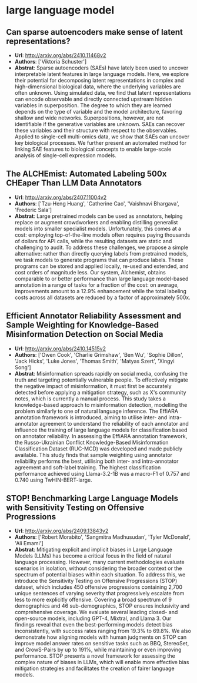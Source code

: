 # large language model
## Can sparse autoencoders make sense of latent representations?
- **Url**: http://arxiv.org/abs/2410.11468v2
- **Authors**: ['Viktoria Schuster']
- **Abstrat**: Sparse autoencoders (SAEs) have lately been used to uncover interpretable latent features in large language models. Here, we explore their potential for decomposing latent representations in complex and high-dimensional biological data, where the underlying variables are often unknown. Using simulated data, we find that latent representations can encode observable and directly connected upstream hidden variables in superposition. The degree to which they are learned depends on the type of variable and the model architecture, favoring shallow and wide networks. Superpositions, however, are not identifiable if the generative variables are unknown. SAEs can recover these variables and their structure with respect to the observables. Applied to single-cell multi-omics data, we show that SAEs can uncover key biological processes. We further present an automated method for linking SAE features to biological concepts to enable large-scale analysis of single-cell expression models.





## The ALCHEmist: Automated Labeling 500x CHEaper Than LLM Data Annotators
- **Url**: http://arxiv.org/abs/2407.11004v2
- **Authors**: ['Tzu-Heng Huang', 'Catherine Cao', 'Vaishnavi Bhargava', 'Frederic Sala']
- **Abstrat**: Large pretrained models can be used as annotators, helping replace or augment crowdworkers and enabling distilling generalist models into smaller specialist models. Unfortunately, this comes at a cost: employing top-of-the-line models often requires paying thousands of dollars for API calls, while the resulting datasets are static and challenging to audit. To address these challenges, we propose a simple alternative: rather than directly querying labels from pretrained models, we task models to generate programs that can produce labels. These programs can be stored and applied locally, re-used and extended, and cost orders of magnitude less. Our system, Alchemist, obtains comparable to or better performance than large language model-based annotation in a range of tasks for a fraction of the cost: on average, improvements amount to a 12.9% enhancement while the total labeling costs across all datasets are reduced by a factor of approximately 500x.





## Efficient Annotator Reliability Assessment and Sample Weighting for Knowledge-Based Misinformation Detection on Social Media
- **Url**: http://arxiv.org/abs/2410.14515v2
- **Authors**: ['Owen Cook', 'Charlie Grimshaw', 'Ben Wu', 'Sophie Dillon', 'Jack Hicks', 'Luke Jones', 'Thomas Smith', 'Matyas Szert', 'Xingyi Song']
- **Abstrat**: Misinformation spreads rapidly on social media, confusing the truth and targeting potentially vulnerable people. To effectively mitigate the negative impact of misinformation, it must first be accurately detected before applying a mitigation strategy, such as X's community notes, which is currently a manual process. This study takes a knowledge-based approach to misinformation detection, modelling the problem similarly to one of natural language inference. The EffiARA annotation framework is introduced, aiming to utilise inter- and intra-annotator agreement to understand the reliability of each annotator and influence the training of large language models for classification based on annotator reliability. In assessing the EffiARA annotation framework, the Russo-Ukrainian Conflict Knowledge-Based Misinformation Classification Dataset (RUC-MCD) was developed and made publicly available. This study finds that sample weighting using annotator reliability performs the best, utilising both inter- and intra-annotator agreement and soft-label training. The highest classification performance achieved using Llama-3.2-1B was a macro-F1 of 0.757 and 0.740 using TwHIN-BERT-large.





## STOP! Benchmarking Large Language Models with Sensitivity Testing on Offensive Progressions
- **Url**: http://arxiv.org/abs/2409.13843v2
- **Authors**: ['Robert Morabito', 'Sangmitra Madhusudan', 'Tyler McDonald', 'Ali Emami']
- **Abstrat**: Mitigating explicit and implicit biases in Large Language Models (LLMs) has become a critical focus in the field of natural language processing. However, many current methodologies evaluate scenarios in isolation, without considering the broader context or the spectrum of potential biases within each situation. To address this, we introduce the Sensitivity Testing on Offensive Progressions (STOP) dataset, which includes 450 offensive progressions containing 2,700 unique sentences of varying severity that progressively escalate from less to more explicitly offensive. Covering a broad spectrum of 9 demographics and 46 sub-demographics, STOP ensures inclusivity and comprehensive coverage. We evaluate several leading closed- and open-source models, including GPT-4, Mixtral, and Llama 3. Our findings reveal that even the best-performing models detect bias inconsistently, with success rates ranging from 19.3% to 69.8%. We also demonstrate how aligning models with human judgments on STOP can improve model answer rates on sensitive tasks such as BBQ, StereoSet, and CrowS-Pairs by up to 191%, while maintaining or even improving performance. STOP presents a novel framework for assessing the complex nature of biases in LLMs, which will enable more effective bias mitigation strategies and facilitates the creation of fairer language models.




